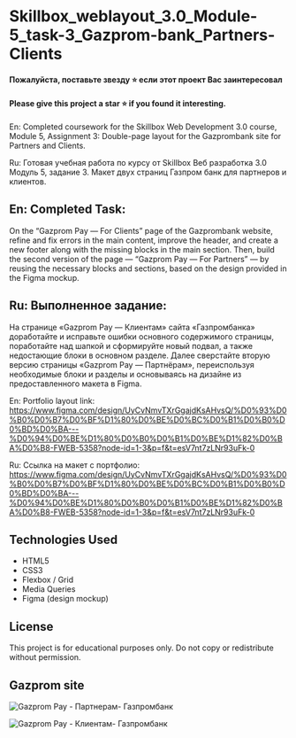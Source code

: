 # Skillbox_weblayout_3.0_Module-5_task-3_Gazprom-bank_Partners-Clients

#### Пожалуйста, поставьте звезду ⭐ если этот проект Вас заинтересовал
#### Please give this project a star ⭐ if you found it interesting.

En: Completed coursework for the Skillbox Web Development 3.0 course, Module 5, Assignment 3: Double-page layout for the Gazprombank site for Partners and Clients. 

Ru: Готовая учебная работа по курсу от Skillbox Веб разработка 3.0 Модуль 5, задание 3. Макет двух страниц Газпром банк для партнеров и клиентов.

## En: Completed Task:
On the “Gazprom Pay — For Clients” page of the Gazprombank website, refine and fix errors in the main content, improve the header, and create a new footer along with the missing blocks in the main section. Then, build the second version of the page — “Gazprom Pay — For Partners” — by reusing the necessary blocks and sections, based on the design provided in the Figma mockup.

## Ru: Выполненное задание: 
На странице «Gazprom Pay — Клиентам» сайта «Газпромбанка» доработайте и исправьте ошибки основного содержимого страницы, поработайте над шапкой и сформируйте новый подвал, а также недостающие блоки в основном разделе. Далее сверстайте вторую версию страницы «Gazprom Pay — Партнёрам», переиспользуя необходимые блоки и разделы и основываясь на дизайне из предоставленного макета в Figma.

En: Portfolio layout link: https://www.figma.com/design/UyCvNmvTXrGgajdKsAHvsQ/%D0%93%D0%B0%D0%B7%D0%BF%D1%80%D0%BE%D0%BC%D0%B1%D0%B0%D0%BD%D0%BA---%D0%94%D0%BE%D1%80%D0%B0%D0%B1%D0%BE%D1%82%D0%BA%D0%B8-FWEB-5358?node-id=1-3&p=f&t=esV7nt7zLNr93uFk-0

Ru: Ссылка на макет c портфолио: https://www.figma.com/design/UyCvNmvTXrGgajdKsAHvsQ/%D0%93%D0%B0%D0%B7%D0%BF%D1%80%D0%BE%D0%BC%D0%B1%D0%B0%D0%BD%D0%BA---%D0%94%D0%BE%D1%80%D0%B0%D0%B1%D0%BE%D1%82%D0%BA%D0%B8-FWEB-5358?node-id=1-3&p=f&t=esV7nt7zLNr93uFk-0

## Technologies Used
- HTML5
- CSS3
- Flexbox / Grid
- Media Queries
- Figma (design mockup)

## License
This project is for educational purposes only. Do not copy or redistribute without permission.

## Gazprom site
![Gazprom Pay - Партнерам- Газпромбанк](https://github.com/user-attachments/assets/adce83c2-d7db-4926-bac2-2487de9185ed)

![Gazprom Pay - Клиентам- Газпромбанк](https://github.com/user-attachments/assets/c953d6f7-9ab4-4898-acd8-cbd26bbf8b4d)

